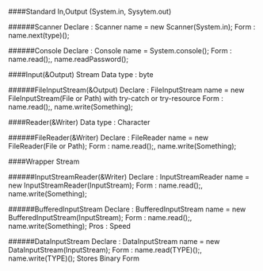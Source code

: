 ####Standard In,Output
    (System.in, Sysytem.out)
    
######Scanner
    Declare : Scanner name = new Scanner(System.in);
    Form : name.next(type)();

######Console 
    Declare : Console name = System.console();
    Form : name.read();, name.readPassword();

####Input(&Output) Stream
Data type : byte

######FileInputStream(&Output)
    Declare : FileInputStream name = new FileInputStream(File or Path)
            with try-catch or try-resource
    Form : name.read();, name.write(Something);

####Reader(&Writer)
Data type : Character

######FileReader(&Writer)
    Declare : FileReader name = new FileReader(File or Path);
    Form : name.read();, name.write(Something);

####Wrapper Stream

######InputStreamReader(&Writer)
    Declare : InputStreamReader name = new InputStreamReader(InputStream);
    Form : name.read();, name.write(Something);

######BufferedInputStream
    Declare : BufferedInputStream name = new BufferedInputStream(InputStream); 
    Form : name.read();, name.write(Something);
    Pros : Speed

######DataInputStream
    Declare : DataInputStream name = new DataInputStream(InputStream);
    Form : name.read(TYPE)();, name.write(TYPE)();
    Stores Binary Form